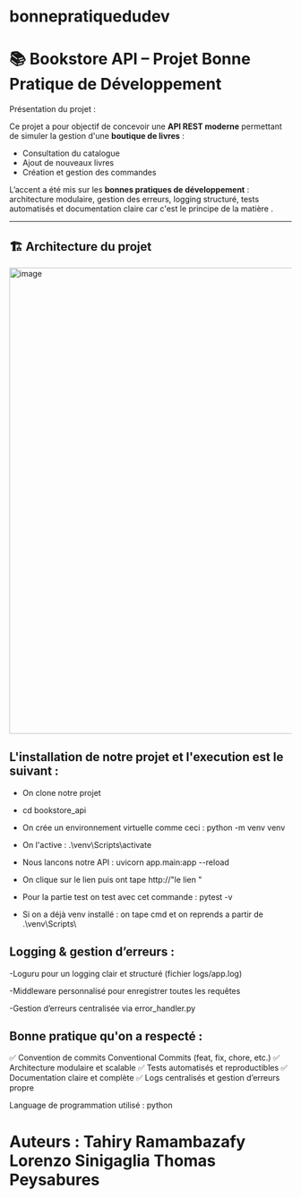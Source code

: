# bonnepratiquedudev
# 📚 Bookstore API – Projet Bonne Pratique de Développement

Présentation du projet : 

Ce projet a pour objectif de concevoir une **API REST moderne** permettant de simuler la gestion d'une **boutique de livres** :  
- Consultation du catalogue  
- Ajout de nouveaux livres  
- Création et gestion des commandes  

L’accent a été mis sur les **bonnes pratiques de développement** :  
architecture modulaire, gestion des erreurs, logging structuré, tests automatisés et documentation claire car c'est le principe de la matière .

---

## 🏗️ Architecture du projet

<img width="700" height="833" alt="image" src="https://github.com/user-attachments/assets/73ebe73b-da64-4b24-a534-d6d5d61f422f" />


## L'installation de notre projet et l'execution est le suivant : 

- On clone notre projet
- cd bookstore_api

- On crée un environnement virtuelle comme ceci : python -m venv venv
- On l'active : .\venv\Scripts\activate
- Nous lancons notre API : uvicorn app.main:app --reload
- On clique sur le lien puis ont tape http://"le lien " 
- Pour la partie test on test avec cet commande : pytest -v

- Si on a déjà venv installé : on tape cmd et on reprends a partir de .\venv\Scripts\


## Logging & gestion d’erreurs : 

-Loguru pour un logging clair et structuré (fichier logs/app.log)

-Middleware personnalisé pour enregistrer toutes les requêtes

-Gestion d’erreurs centralisée via error_handler.py

##

## Bonne pratique qu'on a respecté :
✅ Convention de commits Conventional Commits (feat, fix, chore, etc.)
✅ Architecture modulaire et scalable
✅ Tests automatisés et reproductibles
✅ Documentation claire et complète
✅ Logs centralisés et gestion d’erreurs propre

Language de programmation utilisé : python 



Auteurs : 
Tahiry Ramambazafy
Lorenzo Sinigaglia
Thomas Peysabures
=======


